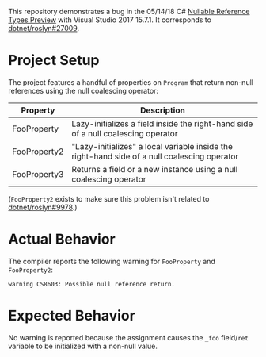 This repository demonstrates a bug in the 05/14/18 C# [Nullable Reference Types Preview](https://github.com/dotnet/csharplang/wiki/Nullable-Reference-Types-Preview) with Visual Studio 2017 15.7.1. It corresponds to [dotnet/roslyn#27009](https://github.com/dotnet/roslyn/issues/27009).

# Project Setup

The project features a handful of properties on `Program` that return non-null references using the null coalescing operator:

Property|Description
----|----
FooProperty|Lazy-initializes a field inside the right-hand side of a null coalescing operator
FooProperty2|"Lazy-initializes" a local variable inside the right-hand side of a null coalescing operator
FooProperty3|Returns a field or a new instance using a null coalescing operator

(`FooProperty2` exists to make sure this problem isn't related to [dotnet/roslyn#9978](https://github.com/dotnet/roslyn/issues/9978).)

# Actual Behavior

The compiler reports the following warning for `FooProperty` and `FooProperty2`:

```
warning CS8603: Possible null reference return.
```

# Expected Behavior

No warning is reported because the assignment causes the `_foo` field/`ret` variable to be initialized with a non-null value.
